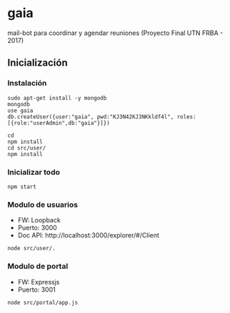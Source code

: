 # gaia
mail-bot para coordinar y agendar reuniones (Proyecto Final UTN FRBA - 2017)

## Inicialización

### Instalación
```
sudo apt-get install -y mongodb
mongodb
use gaia
db.createUser({user:"gaia", pwd:"KJ3N42KJ3NKkldf4l", roles:[{role:"userAdmin",db:"gaia"}]})

cd
npm install
cd src/user/
npm install
```

### Inicializar todo
```
npm start
```

### Modulo de usuarios
- FW: Loopback
- Puerto: 3000
- Doc API: http://localhost:3000/explorer/#/Client
```
node src/user/.
```

### Modulo de portal
- FW: Expressjs
- Puerto: 3001
```
node src/portal/app.js
```
